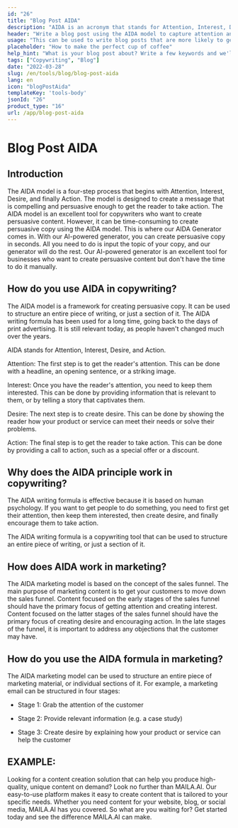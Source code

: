 ```yaml
---
id: "26"
title: "Blog Post AIDA"
description: "AIDA is an acronym that stands for Attention, Interest, Desire, and Action. It is a model that is often used in marketing and advertising to create effective and impactful copy. The AIDA model can be used to write blog posts that are more likely to capture the attention of readers and encourage them to take action."
header: "Write a blog post using the AIDA model to capture attention and encourage action."
usage: "This can be used to write blog posts that are more likely to get attention and encourage readers to take action."
placeholder: "How to make the perfect cup of coffee"
help_hint: "What is your blog post about? Write a few keywords and we'll generate a blog post using the AIDA model."
tags: ["Copywriting", "Blog"]
date: "2022-03-28"
slug: /en/tools/blog/blog-post-aida
lang: en
icon: "blogPostAida"
templateKey: 'tools-body'
jsonId: "26"
product_type: "16"
url: /app/blog-post-aida
---
```


# Blog Post AIDA

## Introduction

The AIDA model is a four-step process that begins with Attention, Interest, Desire, and finally Action. The model is designed to create a message that is compelling and persuasive enough to get the reader to take action. The AIDA model is an excellent tool for copywriters who want to create persuasive content. However, it can be time-consuming to create persuasive copy using the AIDA model. This is where our AIDA Generator comes in. With our AI-powered generator, you can create persuasive copy in seconds. All you need to do is input the topic of your copy, and our generator will do the rest. Our AI-powered generator is an excellent tool for businesses who want to create persuasive content but don't have the time to do it manually.

## How do you use AIDA in copywriting?

The AIDA model is a framework for creating persuasive copy. It can be used to structure an entire piece of writing, or just a section of it. The AIDA writing formula has been used for a long time, going back to the days of print advertising. It is still relevant today, as people haven't changed much over the years.

AIDA stands for Attention, Interest, Desire, and Action.

Attention: The first step is to get the reader's attention. This can be done with a headline, an opening sentence, or a striking image.

Interest: Once you have the reader's attention, you need to keep them interested. This can be done by providing information that is relevant to them, or by telling a story that captivates them.

Desire: The next step is to create desire. This can be done by showing the reader how your product or service can meet their needs or solve their problems.

Action: The final step is to get the reader to take action. This can be done by providing a call to action, such as a special offer or a discount.

## Why does the AIDA principle work in copywriting?

The AIDA writing formula is effective because it is based on human psychology. If you want to get people to do something, you need to first get their attention, then keep them interested, then create desire, and finally encourage them to take action.

The AIDA writing formula is a copywriting tool that can be used to structure an entire piece of writing, or just a section of it.

## How does AIDA work in marketing?

The AIDA marketing model is based on the concept of the sales funnel. The main purpose of marketing content is to get your customers to move down the sales funnel. Content focused on the early stages of the sales funnel should have the primary focus of getting attention and creating interest. Content focused on the latter stages of the sales funnel should have the primary focus of creating desire and encouraging action. In the late stages of the funnel, it is important to address any objections that the customer may have.

## How do you use the AIDA formula in marketing?

The AIDA marketing model can be used to structure an entire piece of marketing material, or individual sections of it. For example, a marketing email can be structured in four stages:

- Stage 1: Grab the attention of the customer

- Stage 2: Provide relevant information (e.g. a case study)

- Stage 3: Create desire by explaining how your product or service can help the customer

## EXAMPLE:

Looking for a content creation solution that can help you produce high-quality, unique content on demand? Look no further than MAILA.AI. Our easy-to-use platform makes it easy to create content that is tailored to your specific needs. Whether you need content for your website, blog, or social media, MAILA.AI has you covered. So what are you waiting for? Get started today and see the difference MAILA.AI can make.
